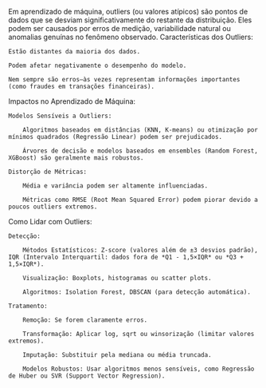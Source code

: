 Em aprendizado de máquina, outliers (ou valores atípicos) são pontos de dados que se desviam significativamente do restante da distribuição. Eles podem ser causados por erros de medição, variabilidade natural ou anomalias genuínas no fenômeno observado.
Características dos Outliers:

    Estão distantes da maioria dos dados.

    Podem afetar negativamente o desempenho do modelo.

    Nem sempre são erros—às vezes representam informações importantes (como fraudes em transações financeiras).

Impactos no Aprendizado de Máquina:

    Modelos Sensíveis a Outliers:

        Algoritmos baseados em distâncias (KNN, K-means) ou otimização por mínimos quadrados (Regressão Linear) podem ser prejudicados.

        Árvores de decisão e modelos baseados em ensembles (Random Forest, XGBoost) são geralmente mais robustos.

    Distorção de Métricas:

        Média e variância podem ser altamente influenciadas.

        Métricas como RMSE (Root Mean Squared Error) podem piorar devido a poucos outliers extremos.

Como Lidar com Outliers:

    Detecção:

        Métodos Estatísticos: Z-score (valores além de ±3 desvios padrão), IQR (Intervalo Interquartil: dados fora de *Q1 - 1,5×IQR* ou *Q3 + 1,5×IQR*).

        Visualização: Boxplots, histogramas ou scatter plots.

        Algoritmos: Isolation Forest, DBSCAN (para detecção automática).

    Tratamento:

        Remoção: Se forem claramente erros.

        Transformação: Aplicar log, sqrt ou winsorização (limitar valores extremos).

        Imputação: Substituir pela mediana ou média truncada.

        Modelos Robustos: Usar algoritmos menos sensíveis, como Regressão de Huber ou SVR (Support Vector Regression).